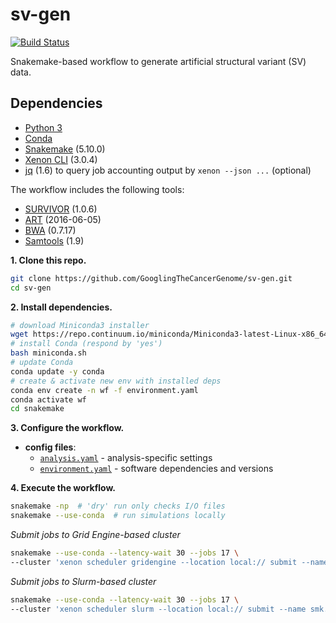 # sv-gen

[![Build Status](https://travis-ci.org/GooglingTheCancerGenome/sv-gen.svg?branch=dev)](https://travis-ci.org/GooglingTheCancerGenome/sv-gen)

Snakemake-based workflow to generate artificial structural variant (SV) data.

## Dependencies

-   [Python 3](https://www.python.org/)
-   [Conda](https://conda.io/)
-   [Snakemake](https://snakemake.readthedocs.io/) (5.10.0)
-   [Xenon CLI](https://github.com/NLeSC/xenon-cli) (3.0.4)
-   [jq](https://stedolan.github.io/jq/) (1.6) to query job accounting output by `xenon --json ...` (optional)

The workflow includes the following tools:

-   [SURVIVOR](https://github.com/fritzsedlazeck/SURVIVOR) (1.0.6)
-   [ART](https://www.niehs.nih.gov/research/resources/software/biostatistics/art/) (2016-06-05)
-   [BWA](https://github.com/lh3/bwa) (0.7.17)
-   [Samtools](https://github.com/samtools/samtools) (1.9)

**1. Clone this repo.**

```bash
git clone https://github.com/GooglingTheCancerGenome/sv-gen.git
cd sv-gen
```

**2. Install dependencies.**

```bash
# download Miniconda3 installer
wget https://repo.continuum.io/miniconda/Miniconda3-latest-Linux-x86_64.sh -O miniconda.sh
# install Conda (respond by 'yes')
bash miniconda.sh
# update Conda
conda update -y conda
# create & activate new env with installed deps
conda env create -n wf -f environment.yaml
conda activate wf
cd snakemake
```

**3. Configure the workflow.**

-   **config files**:
    -   [`analysis.yaml`](/GooglingTheCancerGenome/sv-gen/snakemake) - analysis-specific settings
    -   [`environment.yaml`](/GooglingTheCancerGenome/sv-gen/snakemake) - software dependencies and versions

**4. Execute the workflow.**

```bash
snakemake -np  # 'dry' run only checks I/O files
snakemake --use-conda  # run simulations locally
```

_Submit jobs to Grid Engine-based cluster_

```bash
snakemake --use-conda --latency-wait 30 --jobs 17 \
--cluster 'xenon scheduler gridengine --location local:// submit --name smk.{rule} --inherit-env --cores-per-task 1 --max-run-time 5 --working-directory . --stderr stderr-%j.log --stdout stdout-%j.log' &>smk.log&
```

_Submit jobs to Slurm-based cluster_

```bash
snakemake --use-conda --latency-wait 30 --jobs 17 \
--cluster 'xenon scheduler slurm --location local:// submit --name smk.{rule} --inherit-env --cores-per-task 1 --max-run-time 5 --working-directory . --stderr stderr-%j.log --stdout stdout-%j.log' &>smk.log&
```
